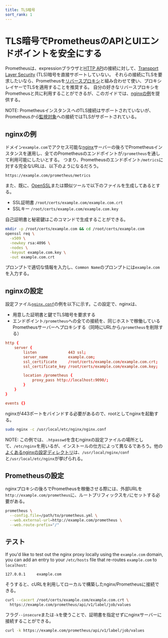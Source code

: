 ```yaml
---
title: TLS暗号
sort_rank: 1
---
```


# TLS暗号でPrometheusのAPIとUIエンドポイントを安全にする

Prometheusは、expressionブラウザと[HTTP API](../../prometheus/latest/querying/api)の接続に対して、[Transport Layer Security](https://ja.wikipedia.org/wiki/Transport_Layer_Security) (TLS)暗号を直接サポートしていない。 
それらの接続にTLSを要求したいなら、Prometheusを[リバースプロキシ](https://www.nginx.com/resources/glossary/reverse-proxy-server/)と組み合わせて使い、プロキシレイヤーでTLSを適用することを推奨する。
自分の好きなリバースプロキシをPrometheusと共に利用することができるが、このガイドでは、[nginxの例](#nginx-example)を提供する。

NOTE: Prometheusインスタンス*への*TLS接続はサポートされていないが、Prometheus*から*[監視対象](../prometheus/latest/configuration/configuration/#<tls_config>)への接続ではTLSがサポートされている。

## nginxの例

ドメイン`example.com`でアクセス可能な[nginx](https://www.nginx.com/)サーバーの後ろでPrometheusインスタンスを運用し、全てのPrometheusのエンドポイントが`/prometheus`を通して利用可能にしたいとする。
つまり、Prometheusのエンドポイント`/metrics`に対する完全なURLは、以下のようになるだろう。

```
https://example.com/prometheus/metrics
```

また、既に、[OpenSSL](https://www.digitalocean.com/community/tutorials/openssl-essentials-working-with-ssl-certificates-private-keys-and-csrs)または類似ツールで以下のファイルを生成してあるとする。

* SSL証明書 `/root/certs/example.com/example.com.crt`
* SSLキー `/root/certs/example.com/example.com.key`

自己証明書と秘密鍵はこのコマンドで生成することができる。

```bash
mkdir -p /root/certs/example.com && cd /root/certs/example.com
openssl req \
  -x509 \
  -newkey rsa:4096 \
  -nodes \
  -keyout example.com.key \
  -out example.com.crt
```

プロンプトで適切な情報を入力し、`Common Name`のプロンプトには`example.com`を入力する。

## nginxの設定

設定ファイル[`nginx.conf`](https://www.nginx.com/resources/wiki/start/topics/examples/full/)の例を以下に示す。この設定で、nginxは、

* 用意した証明書と鍵でTLS暗号を要求する
* エンドポイント`/prometheus`への全ての接続を、同じホストで稼働しているPrometheusサーバーへプロキシする（同時にURLから`/prometheus`を削除する）

```conf
http {
    server {
        listen              443 ssl;
        server_name         example.com;
        ssl_certificate     /root/certs/example.com/example.com.crt;
        ssl_certificate_key /root/certs/example.com/example.com.key;

        location /prometheus {
            proxy_pass http://localhost:9090/;
        }
    }
}

events {}
```

nginxが443ポートをバインドする必要があるので、rootとしてnginxを起動する。

```bash
sudo nginx -c /usr/local/etc/nginx/nginx.conf
```

NOTE: この例では、`.htpasswd`を含むnginxの設定ファイルの場所として、`/etc/nginx`を用いるが、インストールの仕方によって異なるであろう。他の[よくあるnginxの設定ディレクトリ](http://nginx.org/en/docs/beginners_guide.html)は、`/usr/local/nginx/conf`と`/usr/local/etc/nginx`が挙げられる。

## Prometheusの設定

nginxプロキシの後ろでPrometheusを稼働させる際には、外部URLを`http://example.com/prometheus`に、ルートプリフィックスを`/`にセットする必要がある。

```bash
prometheus \
  --config.file=/path/to/prometheus.yml \
  --web.external-url=http://example.com/prometheus \
  --web.route-prefix="/"
```

## テスト

If you'd like to test out the nginx proxy locally using the `example.com` domain, you can add an entry to your `/etc/hosts` file that re-routes `example.com` to `localhost`:

```
127.0.0.1     example.com
```

そうすると、cURLを利用してローカルで構築したnginx/Prometheusに接続できる。

```bash
curl --cacert /root/certs/example.com/example.com.crt \
  https://example.com/prometheus/api/v1/label/job/values
```

フラグ`--insecure`または`-k`を使うことで、証明書を指定せずにnginxサーバーに接続することができる。

```bash
curl -k https://example.com/prometheus/api/v1/label/job/values
```
